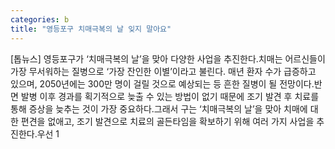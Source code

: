 ```yaml
---
categories: b
title: "영등포구 치매극복의 날 잊지 말아요"
---
```

[톱뉴스] 영등포구가 ‘치매극복의 날’을 맞아 다양한 사업을 추진한다.치매는 어르신들이 가장 무서워하는 질병으로 ‘가장 잔인한 이별’이라고 불린다. 매년 환자 수가 급증하고 있으며, 2050년에는 300만 명이 걸릴 것으로 예상되는 등 흔한 질병이 될 전망이다.반면 발병 이후 경과를 획기적으로 늦출 수 있는 방법이 없기 때문에 조기 발견 후 치료를 통해 증상을 늦추는 것이 가장 중요하다.그래서 구는 ‘치매극복의 날’을 맞아 치매에 대한 편견을 없애고, 조기 발견으로 치료의 골든타임을 확보하기 위해 여러 가지 사업을 추진한다.우선 1